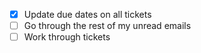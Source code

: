 - [x] Update due dates on all tickets
- [ ] Go through the rest of my unread emails
- [ ] Work through tickets